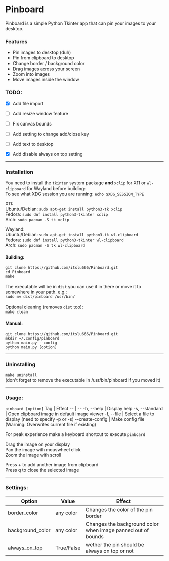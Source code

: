 # Pinboard
Pinboard is a simple Python Tkinter app that can pin your images to your desktop.

### Features
- Pin images to desktop (duh)
- Pin from clipboard to desktop
- Change border / background color
- Drag images across your screen
- Zoom into images
- Move images inside the window

### TODO:
- [x] Add file import
- [ ] Add resize window feature
- [ ] Fix canvas bounds
- [ ] Add setting to change add/close key
- [ ] Add text to desktop
- [x] Add disable always on top setting


---
### Installation
You need to install the `tkinter` system package **and** `xclip` for X11 or `wl-clipboard` for Wayland before building:\
To see what XDG session you are running: `echo $XDG_SESSION_TYPE`

X11:\
Ubuntu/Debian: `sudo apt-get install python3-tk xclip`\
Fedora: `sudo dnf install python3-tkinter xclip`\
Arch: `sudo pacman -S tk xclip`

Wayland:\
Ubuntu/Debian: `sudo apt-get install python3-tk wl-clipboard`\
Fedora: `sudo dnf install python3-tkinter wl-clipboard`\
Arch: `sudo pacman -S tk wl-clipboard`
#### Building:
`git clone https://github.com/itslu666/Pinboard.git`\
`cd Pinboard`\
`make`\
\
The executable will be in `dist` you can use it in there or move it to somewhere in your path. e.g.:\
`sudo mv dist/pinboard /usr/bin/`\
\
Optional cleaning (removes `dist` too):\
`make clean`

#### Manual:
`git clone https://github.com/itslu666/Pinboard.git`\
`mkdir ~/.config/pinboard`\
`python main.py --config`\
`python main.py [option]`

---
### Uninstalling
`make uninstall`\
(don't forget to remove the executable in /usr/bin/pinboard if you moved it)

---
### Usage:
`pinboard [option]`
Tag |   Effect
--  |   --
-h, --help  |   Display help
-s, --standard  | Open clipboard image in default image viewer
-f, --file  |   Select a file to display (need to specify -p or -s)
--create-config |   Make config file (Warning: Overwrites current file if existing)

For peak experience make a keyboard shortcut to execute `pinboard`

Drag the image on your display\
Pan the image with mouswheel click\
Zoom the image with scroll

Press + to add another image from clipboard\
Press q to close the selected image

---
### Settings:
Option  |   Value   |   Effect
--  |   --  |   --
border_color    |   any color   |   Changes the color of the pin border
background_color    |   any color   |   Changes the background color when image panned out of bounds
always_on_top   |   True/False  |   wether the pin should be always on top or not
